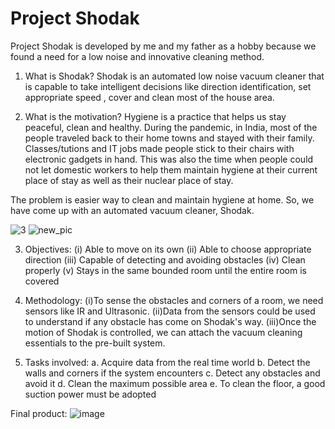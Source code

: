 # Project Shodak
Project Shodak is developed by me and my father as a hobby because we found a need for a low noise and innovative cleaning method.

1. What is Shodak?
Shodak is an automated low noise vacuum cleaner that is capable to take intelligent decisions like direction identification, set appropriate speed , cover and clean most of the house area. 

2. What is the motivation?
Hygiene is a practice that helps us stay peaceful, clean and healthy. During the pandemic, in India, most of the people traveled back to their home towns and stayed with their family. Classes/tutions and IT jobs made people stick to their chairs with electronic gadgets in hand. This was also the time when people could not let domestic workers to help them maintain hygiene at their current place of stay as well as their nuclear place of stay. 

  The problem is easier way to clean and maintain hygiene at home. So, we have come up with an automated vacuum cleaner, Shodak.
  
  ![3](https://user-images.githubusercontent.com/87947722/168611539-92190307-38a4-4062-92cc-4f48df36a007.png)
  ![new_pic](https://user-images.githubusercontent.com/87947722/168611836-09bdf79d-e609-4c3b-8aef-7bd22c18fd03.PNG)

3. Objectives: 
(i) Able to move on its own
(ii) Able to choose appropriate direction
(iii) Capable of detecting and avoiding obstacles
(iv) Clean properly
(v) Stays in the same bounded room until the entire room is covered

4. Methodology: 
(i)To sense the obstacles and corners of a room, we need sensors like IR and Ultrasonic.
(ii)Data from the sensors could be used to understand if any obstacle has come on Shodak's way.
(iii)Once the motion of Shodak is controlled, we can attach the vacuum cleaning essentials to the pre-built system.

5. Tasks involved: 
a. Acquire data from the real time world
b. Detect the walls and corners if the system encounters
c. Detect any obstacles and avoid it
d. Clean the maximum possible area
e. To clean the floor, a good suction power must be adopted

Final product:
![image](https://user-images.githubusercontent.com/87947722/174720411-ce612eed-71f3-4e9f-8c62-f72c8f8376d3.png)
